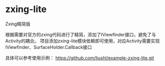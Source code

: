 # zxing-lite
Zxing精简版

根据需要对官方的zxing代码进行了精简，添加了IViewfinder接口，避免了与Activity的耦合。
项目添加zxing-lite模块依赖即可使用，对应Activity需要实现IViewfinder、SurfaceHolder.Callback接口

具体可以参考使用示例：
https://github.com/liushl/example-zxing-lite.git
